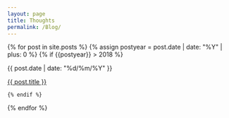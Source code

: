 ```yaml
---
layout: page
title: Thoughts
permalink: /Blog/
---
```





  {% for post in site.posts %}
    {% assign postyear = post.date | date: "%Y" | plus: 0 %}
    {% if {{postyear}} > 2018 %}
        <p>{{ post.date | date: "%d/%m/%Y" }}</p>
        <p><a href="{{ post.url }}">{{ post.title }}</a></p>
        
    {% endif %}   
  {% endfor %}

